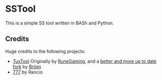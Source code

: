 # SSTool
This is a simple SS tool written in BASh and Python. 

## Credits
Huge credits to the following projects:
- [TuxTool](https://github.com/RuneGaming/TuxTool) Originally by [RuneGaming](https://github.com/RuneGaming), and a [better and more up to date fork](https://github.com/Briiqn/TuxTool) by [Briiqn](https://github.com/Briiqn)
- [777](https://github.com/RRancio/777/tree/main) by Rancio
